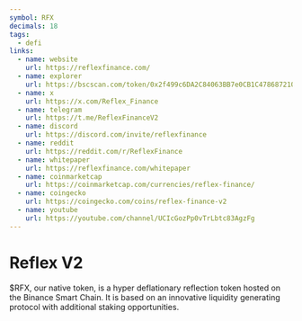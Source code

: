 ```yaml
---
symbol: RFX
decimals: 18
tags:
  - defi
links:
  - name: website
    url: https://reflexfinance.com/
  - name: explorer
    url: https://bscscan.com/token/0x2f499c6DA2C84063BB7e0CB1C478687210cDB615
  - name: x
    url: https://x.com/Reflex_Finance
  - name: telegram
    url: https://t.me/ReflexFinanceV2
  - name: discord
    url: https://discord.com/invite/reflexfinance
  - name: reddit
    url: https://reddit.com/r/ReflexFinance
  - name: whitepaper
    url: https://reflexfinance.com/whitepaper
  - name: coinmarketcap
    url: https://coinmarketcap.com/currencies/reflex-finance/
  - name: coingecko
    url: https://coingecko.com/coins/reflex-finance-v2
  - name: youtube
    url: https://youtube.com/channel/UCIcGozPp0vTrLbtc83AgzFg
---
```


# Reflex V2

$RFX, our native token, is a hyper deflationary reflection token hosted on the Binance Smart Chain. It is based on an innovative liquidity generating protocol with additional staking opportunities.
